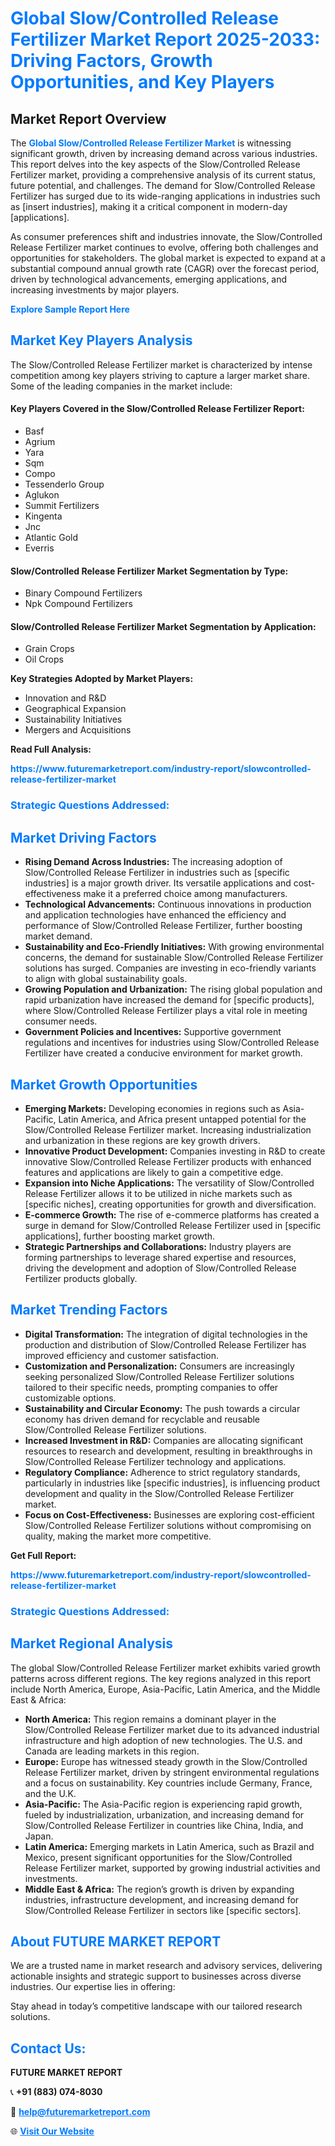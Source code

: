 <h1 style="color: #007BFF;">Global Slow/Controlled Release Fertilizer Market Report 2025-2033: Driving Factors, Growth Opportunities, and Key Players</h1>

<section id="overview">
<h2>Market Report Overview</h2>
<p>The <a href="https://www.futuremarketreport.com/industry-report/slowcontrolled-release-fertilizer-market" style="color: #007BFF; text-decoration: none;"><strong>Global Slow/Controlled Release Fertilizer Market</strong></a> is witnessing significant growth, driven by increasing demand across various industries. This report delves into the key aspects of the Slow/Controlled Release Fertilizer market, providing a comprehensive analysis of its current status, future potential, and challenges. The demand for Slow/Controlled Release Fertilizer has surged due to its wide-ranging applications in industries such as [insert industries], making it a critical component in modern-day [applications].</p>
<p>As consumer preferences shift and industries innovate, the Slow/Controlled Release Fertilizer market continues to evolve, offering both challenges and opportunities for stakeholders. The global market is expected to expand at a substantial compound annual growth rate (CAGR) over the forecast period, driven by technological advancements, emerging applications, and increasing investments by major players.</p>
</section>

<section id="overview">
<p><a href="https://www.futuremarketreport.com/request-sample/reportId=31193" style="color: #007BFF; text-decoration: none;"><strong>Explore Sample Report Here</strong></a></p>
</section>

<section id="key-players">
<h2 style="color: #007BFF;">Market Key Players Analysis</h2>
<p>The Slow/Controlled Release Fertilizer market is characterized by intense competition among key players striving to capture a larger market share. Some of the leading companies in the market include:</p>
<h4>Key Players Covered in the Slow/Controlled Release Fertilizer Report:</h4>
<ul><li>Basf</li><li>Agrium</li><li>Yara</li><li>Sqm</li><li>Compo</li><li>Tessenderlo Group</li><li>Aglukon</li><li>Summit Fertilizers</li><li>Kingenta</li><li>Jnc</li><li>Atlantic Gold</li><li>Everris</li></ul>
<h4>Slow/Controlled Release Fertilizer Market Segmentation by Type:</h4>
<ul><li>Binary Compound Fertilizers</li><li>Npk Compound Fertilizers</li></ul>

<h4>Slow/Controlled Release Fertilizer Market Segmentation by Application:</h4>
<ul><li>Grain Crops</li><li>Oil Crops</li></ul>
<p><strong>Key Strategies Adopted by Market Players:</strong></p>
<ul>
<li>Innovation and R&D</li>
<li>Geographical Expansion</li>
<li>Sustainability Initiatives</li>
<li>Mergers and Acquisitions</li>
</ul>
</section>

<section>
<p><strong>Read Full Analysis: </strong></p><a href="https://www.futuremarketreport.com/industry-report/slowcontrolled-release-fertilizer-market" style="color: #007BFF; text-decoration: none;"><strong>https://www.futuremarketreport.com/industry-report/slowcontrolled-release-fertilizer-market</strong></a>
<h3 style="color: #007BFF;">Strategic Questions Addressed:</h3>
</section>

<section id="driving-factors">
<h2 style="color: #007BFF;">Market Driving Factors</h2>
<ul>
<li><strong>Rising Demand Across Industries:</strong> The increasing adoption of Slow/Controlled Release Fertilizer in industries such as [specific industries] is a major growth driver. Its versatile applications and cost-effectiveness make it a preferred choice among manufacturers.</li>
<li><strong>Technological Advancements:</strong> Continuous innovations in production and application technologies have enhanced the efficiency and performance of Slow/Controlled Release Fertilizer, further boosting market demand.</li>
<li><strong>Sustainability and Eco-Friendly Initiatives:</strong> With growing environmental concerns, the demand for sustainable Slow/Controlled Release Fertilizer solutions has surged. Companies are investing in eco-friendly variants to align with global sustainability goals.</li>
<li><strong>Growing Population and Urbanization:</strong> The rising global population and rapid urbanization have increased the demand for [specific products], where Slow/Controlled Release Fertilizer plays a vital role in meeting consumer needs.</li>
<li><strong>Government Policies and Incentives:</strong> Supportive government regulations and incentives for industries using Slow/Controlled Release Fertilizer have created a conducive environment for market growth.</li>
</ul>
</section>

<section id="growth-opportunities">
<h2 style="color: #007BFF;">Market Growth Opportunities</h2>
<ul>
<li><strong>Emerging Markets:</strong> Developing economies in regions such as Asia-Pacific, Latin America, and Africa present untapped potential for the Slow/Controlled Release Fertilizer market. Increasing industrialization and urbanization in these regions are key growth drivers.</li>
<li><strong>Innovative Product Development:</strong> Companies investing in R&D to create innovative Slow/Controlled Release Fertilizer products with enhanced features and applications are likely to gain a competitive edge.</li>
<li><strong>Expansion into Niche Applications:</strong> The versatility of Slow/Controlled Release Fertilizer allows it to be utilized in niche markets such as [specific niches], creating opportunities for growth and diversification.</li>
<li><strong>E-commerce Growth:</strong> The rise of e-commerce platforms has created a surge in demand for Slow/Controlled Release Fertilizer used in [specific applications], further boosting market growth.</li>
<li><strong>Strategic Partnerships and Collaborations:</strong> Industry players are forming partnerships to leverage shared expertise and resources, driving the development and adoption of Slow/Controlled Release Fertilizer products globally.</li>
</ul>
</section>

<section id="trending-factors">
<h2 style="color: #007BFF;">Market Trending Factors</h2>
<ul>
<li><strong>Digital Transformation:</strong> The integration of digital technologies in the production and distribution of Slow/Controlled Release Fertilizer has improved efficiency and customer satisfaction.</li>
<li><strong>Customization and Personalization:</strong> Consumers are increasingly seeking personalized Slow/Controlled Release Fertilizer solutions tailored to their specific needs, prompting companies to offer customizable options.</li>
<li><strong>Sustainability and Circular Economy:</strong> The push towards a circular economy has driven demand for recyclable and reusable Slow/Controlled Release Fertilizer solutions.</li>
<li><strong>Increased Investment in R&D:</strong> Companies are allocating significant resources to research and development, resulting in breakthroughs in Slow/Controlled Release Fertilizer technology and applications.</li>
<li><strong>Regulatory Compliance:</strong> Adherence to strict regulatory standards, particularly in industries like [specific industries], is influencing product development and quality in the Slow/Controlled Release Fertilizer market.</li>
<li><strong>Focus on Cost-Effectiveness:</strong> Businesses are exploring cost-efficient Slow/Controlled Release Fertilizer solutions without compromising on quality, making the market more competitive.</li>
</ul>
</section>

<section>
<p><strong>Get Full Report: </strong></p><a href="https://www.futuremarketreport.com/industry-report/slowcontrolled-release-fertilizer-market" style="color: #007BFF; text-decoration: none;"><strong>https://www.futuremarketreport.com/industry-report/slowcontrolled-release-fertilizer-market</strong></a>
<h3 style="color: #007BFF;">Strategic Questions Addressed:</h3>
</section>


<section id="regional-analysis">
<h2 style="color: #007BFF;">Market Regional Analysis</h2>
<p>The global Slow/Controlled Release Fertilizer market exhibits varied growth patterns across different regions. The key regions analyzed in this report include North America, Europe, Asia-Pacific, Latin America, and the Middle East & Africa:</p>
<ul>
<li><strong>North America:</strong> This region remains a dominant player in the Slow/Controlled Release Fertilizer market due to its advanced industrial infrastructure and high adoption of new technologies. The U.S. and Canada are leading markets in this region.</li>
<li><strong>Europe:</strong> Europe has witnessed steady growth in the Slow/Controlled Release Fertilizer market, driven by stringent environmental regulations and a focus on sustainability. Key countries include Germany, France, and the U.K.</li>
<li><strong>Asia-Pacific:</strong> The Asia-Pacific region is experiencing rapid growth, fueled by industrialization, urbanization, and increasing demand for Slow/Controlled Release Fertilizer in countries like China, India, and Japan.</li>
<li><strong>Latin America:</strong> Emerging markets in Latin America, such as Brazil and Mexico, present significant opportunities for the Slow/Controlled Release Fertilizer market, supported by growing industrial activities and investments.</li>
<li><strong>Middle East & Africa:</strong> The region’s growth is driven by expanding industries, infrastructure development, and increasing demand for Slow/Controlled Release Fertilizer in sectors like [specific sectors].</li>
</ul>
</section>

<footer>
<h2 style="color: #007BFF;">About FUTURE MARKET REPORT</h2>
<p>We are a trusted name in market research and advisory services, delivering actionable insights and strategic support to businesses across diverse industries. Our expertise lies in offering:</p>

<p>Stay ahead in today’s competitive landscape with our tailored research solutions.</p>

<h2 style="color: #007BFF;">Contact Us:</h2>
<p><strong>FUTURE MARKET REPORT</strong></p>
<p>📞 <strong>+91 (883) 074-8030</strong></p>
<p>📧 <strong><a href="mailto:help@futuremarketreport.com" style="color: #007BFF;">help@futuremarketreport.com</a></strong></p>
<p>🌐 <strong><a href="https://www.futuremarketreport.com/" style="color: #007BFF;">Visit Our Website</a></strong></p>
</footer>